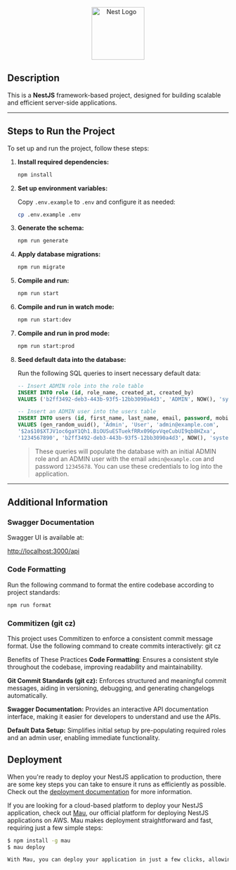<p align="center">
  <a href="http://nestjs.com/" target="blank"><img src="https://nestjs.com/img/logo-small.svg" width="120" alt="Nest Logo" /></a>
</p>

## Description

This is a **NestJS** framework-based project, designed for building scalable and efficient server-side applications.

---

## Steps to Run the Project

To set up and run the project, follow these steps:

1. **Install required dependencies:**

    ```bash
    npm install
    ```

2. **Set up environment variables:**
   
    Copy `.env.example` to `.env` and configure it as needed:
   
    ```bash
    cp .env.example .env
    ```

3. **Generate the schema:**

    ```bash
    npm run generate
    ```

4. **Apply database migrations:**

    ```bash
    npm run migrate
    ```

5. **Compile and run:**

    ```bash
    npm run start
    ```

6. **Compile and run in watch mode:**

    ```bash
    npm run start:dev
    ```

7. **Compile and run in prod mode:**

    ```bash
    npm run start:prod
    ```

8. **Seed default data into the database:**

    Run the following SQL queries to insert necessary default data:

    ```sql
    -- Insert ADMIN role into the role table
    INSERT INTO role (id, role_name, created_at, created_by)
    VALUES ('b2ff3492-deb3-443b-93f5-12bb3090a4d3', 'ADMIN', NOW(), 'system');
    
    -- Insert an ADMIN user into the users table
    INSERT INTO users (id, first_name, last_name, email, password, mobile, role, created_at, created_by)
    VALUES (gen_random_uuid(), 'Admin', 'User', 'admin@example.com', 
    '$2a$10$XTJV1oc6gaY1Qh1.BiOUSuESTuekfRRx096pvVqeCubUI9qb8HZxa', 
    '1234567890', 'b2ff3492-deb3-443b-93f5-12bb3090a4d3', NOW(), 'system');
    ```

    > These queries will populate the database with an initial ADMIN role and an ADMIN user with the email `admin@example.com` and password `12345678`. You can use these credentials to log into the application.

---

## Additional Information

### Swagger Documentation

Swagger UI is available at:

[http://localhost:3000/api](http://localhost:3000/api)

### Code Formatting

Run the following command to format the entire codebase according to project standards:

```bash
npm run format

```

### Commitizen (git cz)
This project uses Commitizen to enforce a consistent commit message format. Use the following command to create commits interactively:
git cz

Benefits of These Practices
**Code Formatting**: Ensures a consistent style throughout the codebase, improving readability and maintainability.

**Git Commit Standards (git cz):** Enforces structured and meaningful commit messages, aiding in versioning, debugging, and generating changelogs automatically.

**Swagger Documentation:** Provides an interactive API documentation interface, making it easier for developers to understand and use the APIs.

**Default Data Setup:** Simplifies initial setup by pre-populating required roles and an admin user, enabling immediate functionality.

## Deployment

When you're ready to deploy your NestJS application to production, there are some key steps you can take to ensure it runs as efficiently as possible. Check out the [deployment documentation](https://docs.nestjs.com/deployment) for more information.

If you are looking for a cloud-based platform to deploy your NestJS application, check out [Mau](https://mau.nestjs.com), our official platform for deploying NestJS applications on AWS. Mau makes deployment straightforward and fast, requiring just a few simple steps:

```bash
$ npm install -g mau
$ mau deploy

With Mau, you can deploy your application in just a few clicks, allowing you to focus on building features rather than managing infrastructure.


